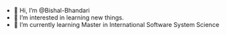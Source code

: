 - 👋 Hi, I’m @Bishal-Bhandari
- 👀 I’m interested in learning new things.
- 🌱 I’m currently learning Master in International Software System Science

<!---
Bishal-Bhandari/Bishal-Bhandari is a ✨ special ✨ repository because its `README.md` (this file) appears on your GitHub profile.
You can click the Preview link to take a look at your changes.
--->
